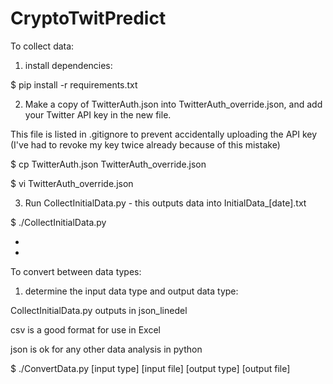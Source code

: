 # CryptoTwitPredict



To collect data:

1. install dependencies:

$ pip install -r requirements.txt

2. Make a copy of TwitterAuth.json into TwitterAuth_override.json, and add your Twitter API key in the new file.

This file is listed in .gitignore to prevent accidentally uploading the API key (I've had to revoke my key twice already because of this mistake)

$ cp TwitterAuth.json TwitterAuth_override.json

$ vi TwitterAuth_override.json

3. Run CollectInitialData.py - this outputs data into InitialData_[date].txt

$ ./CollectInitialData.py

-

-

To convert between data types:

1. determine the input data type and output data type:

CollectInitialData.py outputs in json_linedel

csv is a good format for use in Excel

json is ok for any other data analysis in python

$ ./ConvertData.py [input type] [input file] [output type] [output file]
